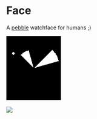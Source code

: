 # Face

A [pebble](https://getpebble.com/) watchface for humans ;)

![](5-o-clock.png)

[![](http://pblweb.com/badge/540590bd8b09eed09f000199/orange/small)](https://apps.getpebble.com/applications/540590bd8b09eed09f000199)

